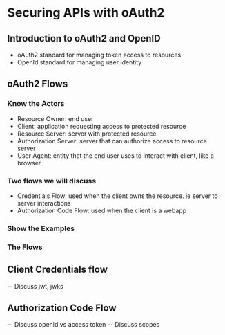 # Securing APIs with oAuth2

## Introduction to oAuth2 and OpenID

- oAuth2 standard for managing token access to resources
- OpenId standard for managing user identity

## oAuth2 Flows

### Know the Actors
- Resource Owner: end user
- Client: application requesting access to protected resource
- Resource Server: server with protected resource
- Authorization Server: server that can authorize access to resource server
- User Agent: entity that the end user uses to interact with client, like a browser

### Two flows we will discuss
- Credentials Flow: used when the client owns the resource. ie server to server interactions
- Authorization Code Flow: used when the client is a webapp

### Show the Examples

### The Flows
## Client Credentials flow

-- Discuss jwt, jwks

## Authorization Code Flow

-- Discuss openid vs access token
-- Discuss scopes
